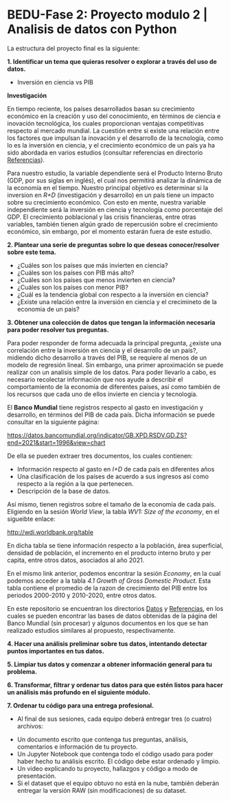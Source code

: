 # BEDU-Fase 2: Proyecto modulo 2 | Analisis de datos con Python

La estructura del proyecto final es la siguiente:

**1. Identificar un tema que quieras resolver o explorar a través del uso de datos.**

- Inversión en ciencia vs PIB 

**Investigación**

En tiempo reciente, los países desarrollados basan su crecimiento económico en la creación y uso del conocimiento, en términos de ciencia e inovación tecnológica, los cuales proporcionan ventajas competitivas respecto al mercado mundial. La cuestión entre si existe una relación entre los factores que impulsan la inovación y el desarrollo de la tecnología, como lo es la inversión en ciencia, y el crecimiento económico de un país ya ha sido abordada en varios estudios (consultar referencias en directorio [Referencias](https://github.com/MiguelSP8/BEDU_Proyecto_Modulo_Python/tree/main/Referencias)). 

Para nuestro estudio, la variable dependiente será el Producto Interno Bruto (GDP, por sus siglas en inglés), el cual nos permitirá analizar la dinámica de la economía en el tiempo. Nuestro principal objetivo es determinar si la inversion en *R+D* (investigación y desarrollo) en un país tiene un impacto sobre su crecimiento económico. Con esto en mente, nuestra variable independiente será la inversión en ciencia y tecnología como porcentaje del GDP. El crecimiento poblacional y las crisis financieras, entre otras variables, también tienen algún grado de repercusión sobre el crecimiento económico, sin embargo, por el momento estarán fuera de este estudio.

**2. Plantear una serie de preguntas sobre lo que deseas conocer/resolver sobre este tema.**

- ¿Cuáles son los países que más invierten en ciencia?
- ¿Cuáles son los países con PIB más alto?
- ¿Cuáles son los países que menos invierten en ciencia?
- ¿Cuáles son los países con menor PIB?
- ¿Cuál es la tendencia global con respecto a la inversión en ciencia?
- ¿Existe una relación entre la inversión en ciencia y el crecimineto de la economia de un pais?

**3. Obtener una colección de datos que tengan la información necesaria para poder resolver tus preguntas.**

Para poder responder de forma adecuada la principal pregunta, ¿existe una correlación entre la inversión en ciencia y el desarrollo de un país?, midiendo dicho desarrollo a través del PIB, se requiere al menos de un modelo de regresión lineal. Sin embargo, una primer aproximación se puede realizar con un analisis simple de los datos. Para poder llevarlo a cabo, es necesario recolectar información que nos ayude a describir el comportamiento de la economia de diferentes países, así como también de los recursos que cada uno de ellos invierte en ciencia y tecnología.

El **Banco Mundial** tiene registros respecto al gasto en investigación y desarrollo, en términos del PIB de cada país. Dicha información se puede consultar en la siguiente página:

https://datos.bancomundial.org/indicator/GB.XPD.RSDV.GD.ZS?end=2021&start=1996&view=chart

De ella se pueden extraer tres documentos, los cuales contienen: 

* Información respecto al gasto en *I+D* de cada país en diferentes años
* Una clasificación de los países de acuerdo a sus ingresos así como respecto a la región a la que pertenecen.
* Descripción de la base de datos.

Así mismo, tienen registros sobre el tamaño de la economía de cada país. Eligiendo en la sesión *World View*, la tabla *WV1: Size of the economy*, en el sigueibte enlace:

http://wdi.worldbank.org/table

En dicha tabla se tiene información respecto a la población, área superficial, densidad de población, el incremento en el producto interno bruto y per capita, entre otros datos, asociados al año 2021.

En el mismo link anterior, podemos encontrar la sesión *Economy*, en la cual podemos acceder a la tabla *4.1 Growth of Gross Domestic Product*. Esta tabla contiene el promedio de la razon de crecimiento del PIB entre los periodos 2000-2010 y 2010-2020, entre otros datos. 

En este repositorio se encuentran los directorios [Datos](https://github.com/MiguelSP8/BEDU_Proyecto_Modulo_Python/tree/main/Datos) y [Referencias](https://github.com/MiguelSP8/BEDU_Proyecto_Modulo_Python/tree/main/Referencias), en los cuales se pueden encontrar las bases de datos obtenidas de la página del Banco Mundial (sin procesar) y algunos documentos en los que se han realizado estudios similares al propuesto, respectivamente.

**4.  Hacer una análisis preliminar sobre tus datos, intentando detectar puntos importantes en tus datos.**

**5. Limpiar tus datos y comenzar a obtener información general para tu problema.**

**6. Transformar, filtrar y ordenar tus datos para que estén listos para hacer un análisis más profundo en el siguiente módulo.**

**7. Ordenar tu código para una entrega profesional.**

* Al final de sus sesiones, cada equipo deberá entregar tres (o cuatro) archivos:
- Un documento escrito que contenga tus preguntas, análisis, comentarios e información de tu proyecto.
- Un Jupyter Notebook que contenga todo el código usado para poder haber hecho tu análisis escrito. El código debe estar ordenado y limpio.
- Un video explicando tu proyecto, hallazgos y código a modo de presentación.
- Si el dataset que el equipo obtuvo no está en la nube, también deberán entregar la versión RAW (sin modificaciones) de su dataset.
